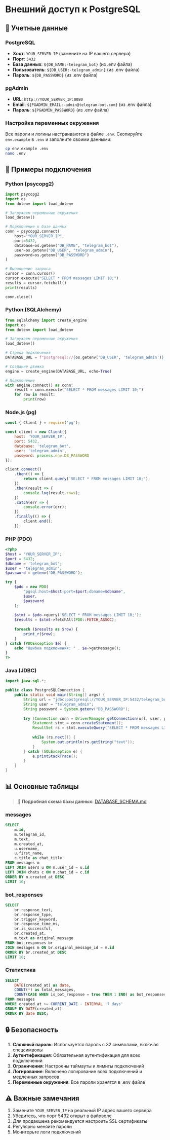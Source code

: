 # Внешний доступ к PostgreSQL

## 🔐 Учетные данные

### PostgreSQL
- **Хост**: `YOUR_SERVER_IP` (замените на IP вашего сервера)
- **Порт**: `5432`
- **База данных**: `${DB_NAME:-telegram_bot}` (из .env файла)
- **Пользователь**: `${DB_USER:-telegram_admin}` (из .env файла)
- **Пароль**: `${DB_PASSWORD}` (из .env файла)

### pgAdmin
- **URL**: `http://YOUR_SERVER_IP:8080`
- **Email**: `${PGADMIN_EMAIL:-admin@telegram-bot.com}` (из .env файла)
- **Пароль**: `${PGADMIN_PASSWORD}` (из .env файла)

### Настройка переменных окружения
Все пароли и логины настраиваются в файле `.env`. Скопируйте `env.example` в `.env` и заполните своими данными:

```bash
cp env.example .env
nano .env
```

## 🔌 Примеры подключения

### Python (psycopg2)
```python
import psycopg2
import os
from dotenv import load_dotenv

# Загружаем переменные окружения
load_dotenv()

# Подключение к базе данных
conn = psycopg2.connect(
    host="YOUR_SERVER_IP",
    port=5432,
    database=os.getenv("DB_NAME", "telegram_bot"),
    user=os.getenv("DB_USER", "telegram_admin"),
    password=os.getenv("DB_PASSWORD")
)

# Выполнение запроса
cursor = conn.cursor()
cursor.execute("SELECT * FROM messages LIMIT 10;")
results = cursor.fetchall()
print(results)

conn.close()
```

### Python (SQLAlchemy)
```python
from sqlalchemy import create_engine
import os
from dotenv import load_dotenv

# Загружаем переменные окружения
load_dotenv()

# Строка подключения
DATABASE_URL = f"postgresql://{os.getenv('DB_USER', 'telegram_admin')}:{os.getenv('DB_PASSWORD')}@YOUR_SERVER_IP:5432/{os.getenv('DB_NAME', 'telegram_bot')}"

# Создание движка
engine = create_engine(DATABASE_URL, echo=True)

# Подключение
with engine.connect() as conn:
    result = conn.execute("SELECT * FROM messages LIMIT 10;")
    for row in result:
        print(row)
```

### Node.js (pg)
```javascript
const { Client } = require('pg');

const client = new Client({
    host: 'YOUR_SERVER_IP',
    port: 5432,
    database: 'telegram_bot',
    user: 'telegram_admin',
    password: process.env.DB_PASSWORD
});

client.connect()
    .then(() => {
        return client.query('SELECT * FROM messages LIMIT 10;');
    })
    .then(result => {
        console.log(result.rows);
    })
    .catch(err => {
        console.error(err);
    })
    .finally(() => {
        client.end();
    });
```

### PHP (PDO)
```php
<?php
$host = 'YOUR_SERVER_IP';
$port = 5432;
$dbname = 'telegram_bot';
$user = 'telegram_admin';
$password = getenv('DB_PASSWORD');

try {
    $pdo = new PDO(
        "pgsql:host=$host;port=$port;dbname=$dbname",
        $user,
        $password
    );
    
    $stmt = $pdo->query('SELECT * FROM messages LIMIT 10;');
    $results = $stmt->fetchAll(PDO::FETCH_ASSOC);
    
    foreach ($results as $row) {
        print_r($row);
    }
} catch (PDOException $e) {
    echo "Ошибка подключения: " . $e->getMessage();
}
?>
```

### Java (JDBC)
```java
import java.sql.*;

public class PostgreSQLConnection {
    public static void main(String[] args) {
        String url = "jdbc:postgresql://YOUR_SERVER_IP:5432/telegram_bot";
        String user = "telegram_admin";
        String password = System.getenv("DB_PASSWORD");
        
        try (Connection conn = DriverManager.getConnection(url, user, password)) {
            Statement stmt = conn.createStatement();
            ResultSet rs = stmt.executeQuery("SELECT * FROM messages LIMIT 10;");
            
            while (rs.next()) {
                System.out.println(rs.getString("text"));
            }
        } catch (SQLException e) {
            e.printStackTrace();
        }
    }
}
```

## 📊 Основные таблицы

> **📖 Подробная схема базы данных:** [DATABASE_SCHEMA.md](DATABASE_SCHEMA.md)

### messages
```sql
SELECT 
    m.id,
    m.telegram_id,
    m.text,
    m.created_at,
    u.username,
    u.first_name,
    c.title as chat_title
FROM messages m
LEFT JOIN users u ON m.user_id = u.id
LEFT JOIN chats c ON m.chat_id = c.id
ORDER BY m.created_at DESC
LIMIT 10;
```

### bot_responses
```sql
SELECT 
    br.response_text,
    br.response_type,
    br.trigger_keyword,
    br.response_time_ms,
    br.is_successful,
    br.created_at,
    m.text as original_message
FROM bot_responses br
JOIN messages m ON br.original_message_id = m.id
ORDER BY br.created_at DESC
LIMIT 10;
```

### Статистика
```sql
SELECT 
    DATE(created_at) as date,
    COUNT(*) as total_messages,
    COUNT(CASE WHEN is_bot_response = true THEN 1 END) as bot_responses
FROM messages
WHERE created_at >= CURRENT_DATE - INTERVAL '7 days'
GROUP BY DATE(created_at)
ORDER BY date DESC;
```

## 🔒 Безопасность

1. **Сложный пароль**: Используется пароль с 32 символами, включая спецсимволы
2. **Аутентификация**: Обязательная аутентификация для всех подключений
3. **Ограничения**: Настроены таймауты и лимиты подключений
4. **Логирование**: Включено логирование всех подключений и медленных запросов
5. **Переменные окружения**: Все пароли хранятся в .env файле

## ⚠️ Важные замечания

1. Замените `YOUR_SERVER_IP` на реальный IP адрес вашего сервера
2. Убедитесь, что порт 5432 открыт в файрволе
3. Для продакшена рекомендуется настроить SSL сертификаты
4. Регулярно меняйте пароли
5. Мониторьте логи подключений
